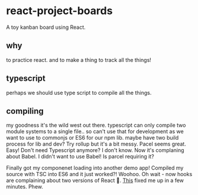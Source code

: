 # react-project-boards
A toy kanban board using React.

## why
to practice react. and to make a thing to track all the things!

## typescript
perhaps we should use type script to compile all the things.


## compiling
my goodness it's the wild west out there.
typescript can only compile two module systems to a single file.. so can't use that for development
as we want to use to commonjs or ES6 for our npm lib. maybe have two build process for lib and dev?
Try rollup but it's a bit messy. Pacel seems great. Easy! Don't need Typescript anymore? I don't know.
Now it's complaning about Babel. I didn't want to use Babel! Is parcel requiring it?

Finally got my componenet loading into another demo app! Compiled my source with TSC into ES6 and it just worked?!
Woohoo. Oh wait - now hooks are complaining about two versions of React 🤯. [This](https://reactjs.org/warnings/invalid-hook-call-warning.html) fixed me up in a few minutes. Phew.